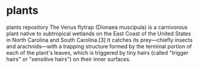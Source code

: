 # plants
plants repository
The Venus flytrap (Dionaea muscipula) is a carnivorous plant native to subtropical wetlands on the East Coast of the United States in North Carolina and South Carolina.[3] It catches its prey—chiefly insects and arachnids—with a trapping structure formed by the terminal portion of each of the plant's leaves, which is triggered by tiny hairs (called "trigger hairs" or "sensitive hairs") on their inner surfaces.
